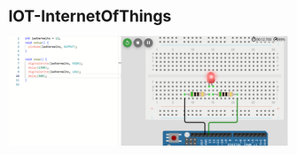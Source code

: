 # IOT-InternetOfThings
![exercicio](https://github.com/Leonardo-Fonsek/IOT-InternetOfThings/blob/main/Captura%20de%20tela%202024-08-23%20214026.png)
